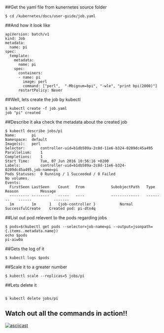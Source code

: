 ##Get the yaml file from kunernetes source folder 

```
$ cd /kubernetes/docs/user-guide/job.yaml

```

##And how it look like 

```
apiVersion: batch/v1
kind: Job
metadata:
  name: pi
spec:
  template:
    metadata:
      name: pi
    spec:
      containers:
      - name: pi
        image: perl
        command: ["perl",  "-Mbignum=bpi", "-wle", "print bpi(2000)"]
      restartPolicy: Never

```

##Well, lets create the job by kubectl 

```
$ kubectl create -f job.yaml
job "pi" created

```

##Describe it aka check the metadata about the created job

```
$ kubectl describe jobs/pi
Name:		pi
Namespace:	default
Image(s):	perl
Selector:       controller-uid=b1db589a-2c8d-11e6-b324-0209dc45a495
Parallelism:	1
Completions:	1
Start Time:     Tue, 07 Jun 2016 10:56:16 +0200
Labels:         controller-uid=b1db589a-2c8d-11e6-b324-0209dc45a495,job-name=pi
Pods Statuses:	0 Running / 1 Succeeded / 0 Failed
No volumes.
Events:
  FirstSeen	LastSeen	Count	From			SubobjectPath	Type		Reason			Message
  ---------	--------	-----	----			-------------	--------	------			-------
  1m		1m		1	{job-controller }			Normal		SuccessfulCreate	Created pod: pi-dtn4q

```

##List out pod relevent to the pods regarding jobs

```
$ pods=$(kubectl get pods --selector=job-name=pi --output=jsonpath={.items..metadata.name})
echo $pods
pi-aiw0a

```

##Gets the log of it

```
$ kubectl logs $pods

```

##Scale it to a greater number

```
$ kubectl scale --replicas=5 jobs/pi

```

##Lets delete it

```

$ kubectl delete jobs/pi

```

## Watch out all the commands in action!!

[![asciicast](https://asciinema.org/a/cdvi8zy1jmvjg6vk838240mcd.png)](https://asciinema.org/a/cdvi8zy1jmvjg6vk838240mcd)
